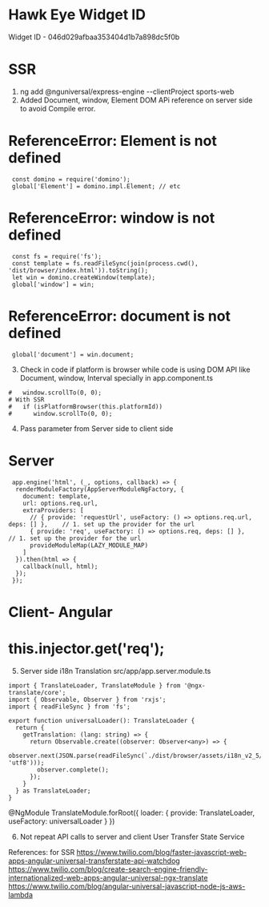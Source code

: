 # Hawk Eye Widget ID
Widget ID - 046d029afbaa353404d1b7a898dc5f0b


# SSR
1. ng add @nguniversal/express-engine --clientProject sports-web
2. Added Document, window, Element DOM APi reference on server side to avoid Compile error.

#  ReferenceError: Element is not defined
```
 const domino = require('domino');
 global['Element'] = domino.impl.Element; // etc
``` 
#  ReferenceError: window is not defined
```
 const fs = require('fs');
 const template = fs.readFileSync(join(process.cwd(), 'dist/browser/index.html')).toString();
 let win = domino.createWindow(template);
 global['window'] = win;
```

#  ReferenceError: document is not defined
``` global['document'] = win.document;```

3. Check in code if platform is browser while code is using DOM API like Document, window, Interval specially in app.component.ts
```# without SSR
#   window.scrollTo(0, 0); 
# With SSR
#   if (isPlatformBrowser(this.platformId))
#      window.scrollTo(0, 0);
```
4. Pass parameter from Server side to client side
# Server 
```
 app.engine('html', (_, options, callback) => {
  renderModuleFactory(AppServerModuleNgFactory, {
    document: template,
    url: options.req.url,
    extraProviders: [
      // { provide: 'requestUrl', useFactory: () => options.req.url, deps: [] },    // 1. set up the provider for the url
      { provide: 'req', useFactory: () => options.req, deps: [] },    // 1. set up the provider for the url
      provideModuleMap(LAZY_MODULE_MAP)
    ]
  }).then(html => {
    callback(null, html);
  });
 });
```

# Client- Angular
#  this.injector.get('req');

5. Server side i18n Translation
src/app/app.server.module.ts
```
import { TranslateLoader, TranslateModule } from '@ngx-translate/core';
import { Observable, Observer } from 'rxjs';
import { readFileSync } from 'fs';

export function universalLoader(): TranslateLoader {
  return {
    getTranslation: (lang: string) => {
      return Observable.create((observer: Observer<any>) => {
        observer.next(JSON.parse(readFileSync(`./dist/browser/assets/i18n_v2_5/${lang}.json`, 'utf8')));
        observer.complete();
      });
    }
  } as TranslateLoader;
}
```

@NgModule
TranslateModule.forRoot({
    loader: { provide: TranslateLoader, useFactory: universalLoader }
})

6. Not repeat API calls to server and client
User Transfer State Service

References: for SSR
https://www.twilio.com/blog/faster-javascript-web-apps-angular-universal-transferstate-api-watchdog
https://www.twilio.com/blog/create-search-engine-friendly-internationalized-web-apps-angular-universal-ngx-translate
https://www.twilio.com/blog/angular-universal-javascript-node-js-aws-lambda
